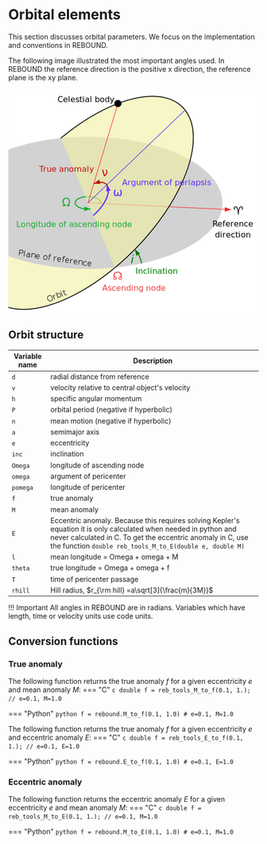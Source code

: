# Orbital elements

This section discusses orbital parameters.
We focus on the implementation and conventions in REBOUND.


The following image illustrated the most important angles used.
In REBOUND the reference direction is the positive x direction, the reference plane
is the xy plane.

![Orbital elements](img/orbit.png "Image from wikipedia. CC-BY-SA-3.")

## Orbit structure 

Variable name   | Description
--------------- | ------------
`d`             | radial distance from reference 
`v`             | velocity relative to central object's velocity
`h`             | specific angular momentum
`P`             | orbital period (negative if hyperbolic)
`n`             | mean motion    (negative if hyperbolic)
`a`             | semimajor axis
`e`             | eccentricity
`inc`           | inclination
`Omega`         | longitude of ascending node
`omega`         | argument of pericenter
`pomega`        | longitude of pericenter
`f`             | true anomaly
`M`             | mean anomaly
`E`             | Eccentric anomaly. Because this requires solving Kepler's equation it is only calculated when needed in python and never calculated in C. To get the eccentric anomaly in C, use the function `double reb_tools_M_to_E(double e, double M)`
`l`             | mean longitude = Omega + omega + M
`theta`         | true longitude = Omega + omega + f
`T`             | time of pericenter passage
`rhill`         | Hill radius, $r_{\rm hill} =a\sqrt[3]{\frac{m}{3M}}$

!!! Important
    All angles in REBOUND are in radians. 
    Variables which have length, time or velocity units use code units.

## Conversion functions
### True anomaly

The following function returns the true anomaly $f$ for a given eccentricity $e$ and mean anomaly $M$:
=== "C"
    ```c
    double f = reb_tools_M_to_f(0.1, 1.); // e=0.1, M=1.0
    ```

=== "Python"
    ```python
    f = rebound.M_to_f(0.1, 1.0) # e=0.1, M=1.0
    ```


The following function returns the true anomaly $f$ for a given eccentricity $e$ and eccentric anomaly $E$:
=== "C"
    ```c
    double f = reb_tools_E_to_f(0.1, 1.); // e=0.1, E=1.0
    ```

=== "Python"
    ```python
    f = rebound.E_to_f(0.1, 1.0) # e=0.1, E=1.0
    ```

### Eccentric anomaly

The following function returns the eccentric anomaly $E$ for a given eccentricity $e$ and mean anomaly $M$:
=== "C"
    ```c
    double f = reb_tools_M_to_E(0.1, 1.); // e=0.1, M=1.0
    ```

=== "Python"
    ```python
    f = rebound.M_to_E(0.1, 1.0) # e=0.1, M=1.0
    ```
